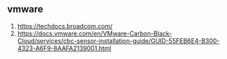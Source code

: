 ## vmware
1. https://techdocs.broadcom.com/
2. https://docs.vmware.com/en/VMware-Carbon-Black-Cloud/services/cbc-sensor-installation-guide/GUID-55FEB6E4-B300-4323-A6F9-8AAFA2139001.html

